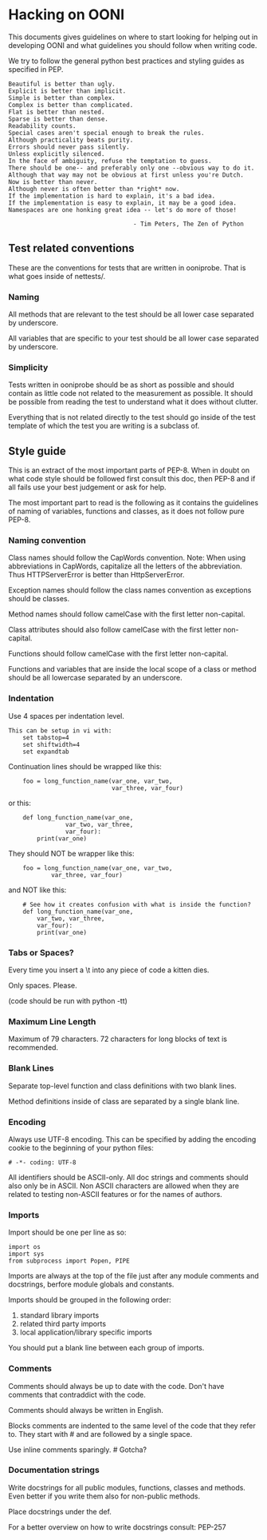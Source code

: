 # Hacking on OONI

This documents gives guidelines on where to start looking
for helping out in developing OONI and what guidelines you
should follow when writing code.

We try to follow the general python best practices and styling
guides as specified in PEP.

    Beautiful is better than ugly.
    Explicit is better than implicit.
    Simple is better than complex.
    Complex is better than complicated.
    Flat is better than nested.
    Sparse is better than dense.
    Readability counts.
    Special cases aren't special enough to break the rules.
    Although practicality beats purity.
    Errors should never pass silently.
    Unless explicitly silenced.
    In the face of ambiguity, refuse the temptation to guess.
    There should be one-- and preferably only one --obvious way to do it.
    Although that way may not be obvious at first unless you're Dutch.
    Now is better than never.
    Although never is often better than *right* now.
    If the implementation is hard to explain, it's a bad idea.
    If the implementation is easy to explain, it may be a good idea.
    Namespaces are one honking great idea -- let's do more of those!

                                       - Tim Peters, The Zen of Python

## Test related conventions

These are the conventions for tests that are written in ooniprobe. That is what
goes inside of nettests/.

### Naming

All methods that are relevant to the test should be all lower case separated by
underscore.

All variables that are specific to your test should be all lower case separated
by underscore.

### Simplicity

Tests written in ooniprobe should be as short as possible and should contain as
little code not related to the measurement as possible. It should be possible
from reading the test to understand what it does without clutter.

Everything that is not related directly to the test should go inside of the
test template of which the test you are writing is a subclass of.


## Style guide

This is an extract of the most important parts of PEP-8. When in doubt on
what code style should be followed first consult this doc, then PEP-8 and
if all fails use your best judgement or ask for help.

The most important part to read is the following as it contains the guidelines
of naming of variables, functions and classes, as it does not follow pure
PEP-8.

### Naming convention

Class names should follow the CapWords convention.
Note: When using abbreviations in CapWords, capitalize all the letters
      of the abbreviation.  Thus HTTPServerError is better than
      HttpServerError.

Exception names should follow the class names convention as exceptions
should be classes.

Method names should follow camelCase with the first letter non-capital.

Class attributes should also follow camelCase with the first letter non-capital.

Functions should follow camelCase with the first letter non-capital.

Functions and variables that are inside the local scope of a class or method
should be all lowercase separated by an underscore.

### Indentation

Use 4 spaces per indentation level.

    This can be setup in vi with:
        set tabstop=4
        set shiftwidth=4
        set expandtab


Continuation lines should be wrapped like this:

        foo = long_function_name(var_one, var_two,
                                 var_three, var_four)

or this:

        def long_function_name(var_one,
                    var_two, var_three,
                    var_four):
            print(var_one)


They should NOT be wrapper like this:

        foo = long_function_name(var_one, var_two,
                var_three, var_four)

and NOT like this:

        # See how it creates confusion with what is inside the function?
        def long_function_name(var_one,
            var_two, var_three,
            var_four):
            print(var_one)


### Tabs or Spaces?

Every time you insert a \t into any piece of code a kitten dies.

Only spaces. Please.

(code should be run with python -tt)

### Maximum Line Length

Maximum of 79 characters. 72 characters for long blocks of text is recommended.

### Blank Lines

Separate top-level function and class definitions with two blank lines.

Method definitions inside of class are separated by a single blank line.


### Encoding

Always use UTF-8 encoding. This can be specified by adding the encoding cookie
to the beginning of your python files:

    # -*- coding: UTF-8

All identifiers should be ASCII-only. All doc strings and comments should also
only be in ASCII. Non ASCII characters are allowed when they are related to
testing non-ASCII features or for the names of authors.


### Imports

Import should be one per line as so:

    import os
    import sys
    from subprocess import Popen, PIPE

Imports are always at the top of the file just after any module comments
and docstrings, berfore module globals and constants.

Imports should be grouped in the following order:

1. standard library imports
2. related third party imports
3. local application/library specific imports

You should put a blank line between each group of imports.


### Comments

Comments should always be up to date with the code. Don't have
comments that contraddict with the code.

Comments should always be written in English.

Blocks comments are indented to the same level of the code that
they refer to. They start with # and are followed by a single space.

Use inline comments sparingly. # Gotcha?


### Documentation strings

Write docstrings for all public modules, functions, classes and
methods. Even better if you write them also for non-public methods.

Place docstrings under the def.

For a better overview on how to write docstrings consult: PEP-257

